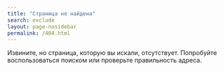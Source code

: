 ```yaml
---
title: "Страница не найдена"
search: exclude
layout: page-nosidebar
permalink: /404.html
---
```


Извините, но страница, которую вы искали, отсутствует. Попробуйте воспользоваться поиском или проверьте правильность адреса.
